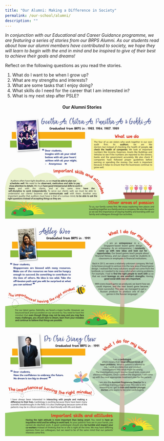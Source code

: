 ```yaml
---
title: "Our Alumni: Making a Difference in Society"
permalink: /our-school/alumni/
description: ""
---
```

<p><em>In conjunction with our Educational and Career Guidance programme, we are featuring a series of stories from our BRPS Alumni. As our students read about how our alumni members have contributed to society, we hope they will learn to begin with the end in mind and be inspired to give of their best to achieve their goals and dreams!</em></p>
<p>Reflect on the following questions as you read the stories.</p>
<ol>
<li>What do I want to be when I grow up?</li>
<li>What are my strengths and interests?</li>
<li>What are some tasks that I enjoy doing?</li>
<li>What skills do I need for the career that I am interested in?</li>
<li>What is my next step after PSLE?</li>
</ol>
<h4 style="text-align: center;">Our Alumni Stories</h4>

![](/images/alumniboard-05-2.jpeg)

![](/images/alumniboard-04-2.jpeg)

![](/images/alumniboard-06-2.jpeg)